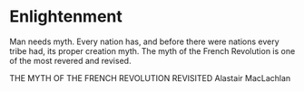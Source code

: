 # Enlightenment

Man needs myth. Every nation has, 
and before there were nations every tribe had, its proper creation myth. 
The myth of the French Revolution is one of the most revered and revised. 


THE MYTH OF THE FRENCH REVOLUTION REVISITED
Alastair MacLachlan
